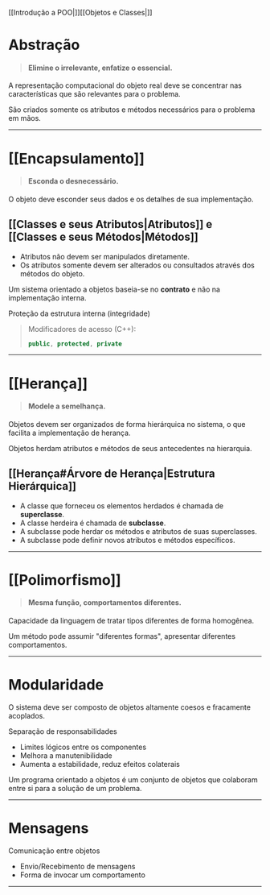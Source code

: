 [[Introdução a POO|]][[Objetos e Classes|]]

# Abstração
>#### Elimine o irrelevante, enfatize o essencial.

A representação computacional do objeto real deve se concentrar nas características que são relevantes para o problema.

São criados somente os atributos e métodos necessários para o problema em mãos.

---
# [[Encapsulamento]]
>#### Esconda o desnecessário.

O objeto deve esconder seus dados e os detalhes de sua implementação.

## [[Classes e seus Atributos|Atributos]] e [[Classes e seus Métodos|Métodos]]
+ Atributos não devem ser manipulados diretamente.
+ Os atributos somente devem ser alterados ou consultados através dos métodos do objeto.

Um sistema orientado a objetos baseia-se no **contrato** e não na implementação interna.

Proteção da estrutura interna (integridade)
> Modificadores de acesso (C++):
> ```Cpp
> public, protected, private
> ```

---
# [[Herança]]
>#### Modele a semelhança.

Objetos devem ser organizados de forma hierárquica no sistema, o que facilita a implementação de herança.

Objetos herdam atributos e métodos de seus antecedentes na hierarquia.

## [[Herança#Árvore de Herança|Estrutura Hierárquica]]
+ A classe que forneceu os elementos herdados é chamada de **superclasse**.
+ A classe herdeira é chamada de **subclasse**.
+ A subclasse pode herdar os métodos e atributos de suas superclasses.
+ A subclasse pode definir novos atributos e métodos específicos.

---
# [[Polimorfismo]]
>#### Mesma função, comportamentos diferentes.

Capacidade da linguagem de tratar tipos diferentes de forma homogênea.

Um método pode assumir "diferentes formas", apresentar diferentes comportamentos.

---
# Modularidade
O sistema deve ser composto de objetos altamente coesos e fracamente acoplados.

Separação de responsabilidades
+ Limites lógicos entre os componentes
+ Melhora a manutenibilidade
+ Aumenta a estabilidade, reduz efeitos colaterais

Um programa orientado a objetos é um conjunto de objetos que colaboram entre si para a solução de um problema.

---
# Mensagens
Comunicação entre objetos
+ Envio/Recebimento de mensagens
+ Forma de invocar um comportamento

---